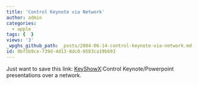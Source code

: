```yaml
---
title: 'Control Keynote via Network'
author: admin
categories:
  - apple
tags: {  }
views: '3'
_wpghs_github_path: _posts/2004-06-14-control-keynote-via-network.md
id: 9bf5b9ce-739d-4d13-8dc0-0583ca19b693
---
```

<p>Just want to save this link: <a href="http://www.versiontracker.com/dyn/moreinfo/macosx/23640">KeyShowX</a>:Control Keynote/Powerpoint presentations over a network.</p>

